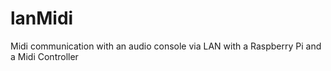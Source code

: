 # lanMidi
Midi communication with an audio console via LAN with a Raspberry Pi and a Midi Controller
